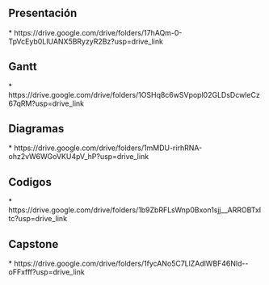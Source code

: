 <h2>Presentación</h2>
* https://drive.google.com/drive/folders/17hAQm-0-TpVcEyb0LIUANX5BRyzyR2Bz?usp=drive_link
<h2>Gantt</h2>
* https://drive.google.com/drive/folders/1OSHq8c6wSVpopl02GLDsDcwleCz67qRM?usp=drive_link
<h2>Diagramas</h2>
* https://drive.google.com/drive/folders/1mMDU-rirhRNA-ohz2vW6WGoVKU4pV_hP?usp=drive_link
<h2>Codigos</h2> 
*   https://drive.google.com/drive/folders/1b9ZbRFLsWnp0Bxon1sjj__ARROBTxItc?usp=drive_link
<h2>Capstone</h2>
* https://drive.google.com/drive/folders/1fycANo5C7LlZAdlWBF46Nld--oFFxfff?usp=drive_link
